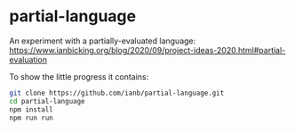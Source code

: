 # partial-language
An experiment with a partially-evaluated language: https://www.ianbicking.org/blog/2020/09/project-ideas-2020.html#partial-evaluation

To show the little progress it contains:

```sh
git clone https://github.com/ianb/partial-language.git
cd partial-language
npm install
npm run run
```

